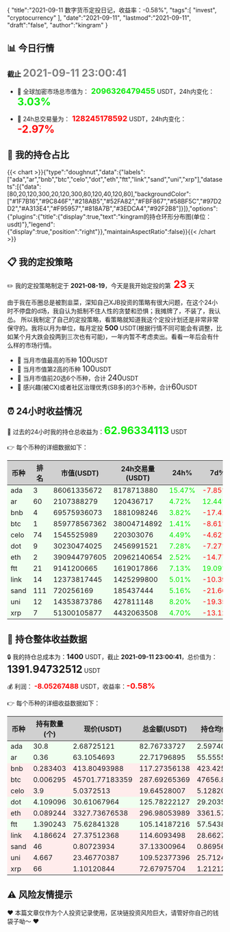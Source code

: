 {
  "title":"2021-09-11 数字货币定投日记，收益率：-0.58%",
  "tags":[
    "invest",
    "cryptocurrency"
  ],
  "date":"2021-09-11",
  "lastmod":"2021-09-11",
  "draft":"false",
  "author":"kingram"
}

##  📊 今日行情
### 截止 <font color=grey size=5 >**2021-09-11 23:00:41**</font>
- 🍖 全球加密市场总市值为：<font color=#00EC00 size=4 > **2096326479455**</font> USDT，24h内变化：<font color=#00EC00 size=5 > **3.03%**</font>

- 🍤 24h总交易量为：<font color=#FF0000 size=4 > **128245178592**</font> USDT，24h内变化：<font color=#FF0000 size=5 > **-2.97%**</font>

## 🎨 我的持仓占比
   {{< chart >}}{"type":"doughnut","data":{"labels":["ada","ar","bnb","btc","celo","dot","eth","ftt","link","sand","uni","xrp"],"datasets":[{"data":[80,20,120,300,20,120,300,80,120,40,120,80],"backgroundColor":["#1F7B16","#9C846F","#218AB5","#52FA82","#FBF867","#58BF5C","#97D2D2","#A313E4","#F95957","#818A7B","#3EDCA4","#92F2B8"]}]},"options":{"plugins":{"title":{"display":true,"text":"kingram的持仓环形分布图(单位：usdt)"},"legend":{"display":true,"position":"right"}},"maintainAspectRatio":false}}{{< /chart >}}

## 📋 我的定投策略
 ✏️ 我的定投策略制定于 **2021-08-19**，今天是我开始定投的第<font color=#FF0000 size=5 > **23**</font> 天

<div>由于我在币圈总是被割韭菜，深知自己XJB投资的策略有很大问题，在这个24小时不停盘的d场，我自认为抵制不住人性的贪婪和恐惧；我摊牌了，不装了，我认怂。
所以我制定了自己的定投策略，看策略就知道我这个定投计划还是非常非常保守的。我将以月为单位，每月定投 <font size=3 ><strong> 500 </strong></font> USDT(根据行情不同可能会有调整，比如某个月大跌会投两到三次也有可能)，一年内暂不考虑卖出。看看一年后会有什么样的市场行情。</div>

- 🥇 当月市值最高的币种 <font size=4 >100</font>USDT
- 🥈 当月市值第2高的币种 <font size=4 >100</font>USDT
- 🥉 当月市值前20选6个币种，合计 <font size=4 >240</font>USDT
- 🏅 感兴趣(被CX)或者社区治理优秀(SB多)的3个币种，合计<font size=4 >60</font>USDT

## ⏰ 24小时收益情况
📌 过去的24小时我的持仓总收益为：<font color=#00EC00 size=5 >**62.96334113**</font> USDT

👉 每个币种的详细数据如下：
<table>
    <thead><tr bgcolor="#d0d0d0" ><th>币种</th><th>排名</th><th>市值(USDT)</th><th>24h交易量(USDT)</th><th>24h%</th><th>7d%</th><th>24h收益</th></tr></thead>
    <tbody>
    <tr>
        <td bgcolor=#F0FFF0>ada</td>
        <td bgcolor=#F0FFF0>3</td>
        <td bgcolor=#F0FFF0>86061335672</td>
        <td bgcolor=#F0FFF0>8178713880</td>
        <td bgcolor=#F0FFF0><font color=#00EC00>15.47%</font></td>
        <td bgcolor=#F0FFF0><font color=#FF0000>-7.85%</font></td>
        <td bgcolor=#F0FFF0><font color=#00EC00 size=3 ><strong>11.08879092</strong></font></td>
    </tr>
    <tr>
        <td bgcolor=#F0FFF0>ar</td>
        <td bgcolor=#F0FFF0>60</td>
        <td bgcolor=#F0FFF0>2107388279</td>
        <td bgcolor=#F0FFF0>120436717</td>
        <td bgcolor=#F0FFF0><font color=#00EC00>4.72%</font></td>
        <td bgcolor=#F0FFF0><font color=#00EC00>12.44%</font></td>
        <td bgcolor=#F0FFF0><font color=#00EC00 size=3 ><strong>1.02334583</strong></font></td>
    </tr>
    <tr>
        <td bgcolor=#F0FFF0>bnb</td>
        <td bgcolor=#F0FFF0>4</td>
        <td bgcolor=#F0FFF0>69575936073</td>
        <td bgcolor=#F0FFF0>1881098246</td>
        <td bgcolor=#F0FFF0><font color=#00EC00>3.82%</font></td>
        <td bgcolor=#F0FFF0><font color=#FF0000>-17.41%</font></td>
        <td bgcolor=#F0FFF0><font color=#00EC00 size=3 ><strong>4.31662541</strong></font></td>
    </tr>
    <tr>
        <td bgcolor=#F0FFF0>btc</td>
        <td bgcolor=#F0FFF0>1</td>
        <td bgcolor=#F0FFF0>859778567362</td>
        <td bgcolor=#F0FFF0>38004714892</td>
        <td bgcolor=#F0FFF0><font color=#00EC00>1.41%</font></td>
        <td bgcolor=#F0FFF0><font color=#FF0000>-8.61%</font></td>
        <td bgcolor=#F0FFF0><font color=#00EC00 size=3 ><strong>3.99298819</strong></font></td>
    </tr>
    <tr>
        <td bgcolor=#F0FFF0>celo</td>
        <td bgcolor=#F0FFF0>74</td>
        <td bgcolor=#F0FFF0>1545525989</td>
        <td bgcolor=#F0FFF0>220303076</td>
        <td bgcolor=#F0FFF0><font color=#00EC00>4.49%</font></td>
        <td bgcolor=#F0FFF0><font color=#FF0000>-4.62%</font></td>
        <td bgcolor=#F0FFF0><font color=#00EC00 size=3 ><strong>0.8443358</strong></font></td>
    </tr>
    <tr>
        <td bgcolor=#F0FFF0>dot</td>
        <td bgcolor=#F0FFF0>9</td>
        <td bgcolor=#F0FFF0>30230474025</td>
        <td bgcolor=#F0FFF0>2456991521</td>
        <td bgcolor=#F0FFF0><font color=#00EC00>7.28%</font></td>
        <td bgcolor=#F0FFF0><font color=#FF0000>-7.27%</font></td>
        <td bgcolor=#F0FFF0><font color=#00EC00 size=3 ><strong>8.5326597</strong></font></td>
    </tr>
    <tr>
        <td bgcolor=#F0FFF0>eth</td>
        <td bgcolor=#F0FFF0>2</td>
        <td bgcolor=#F0FFF0>390944797605</td>
        <td bgcolor=#F0FFF0>20962140654</td>
        <td bgcolor=#F0FFF0><font color=#00EC00>2.52%</font></td>
        <td bgcolor=#F0FFF0><font color=#FF0000>-14.77%</font></td>
        <td bgcolor=#F0FFF0><font color=#00EC00 size=3 ><strong>7.30634603</strong></font></td>
    </tr>
    <tr>
        <td bgcolor=#F0FFF0>ftt</td>
        <td bgcolor=#F0FFF0>21</td>
        <td bgcolor=#F0FFF0>9141200665</td>
        <td bgcolor=#F0FFF0>1619017866</td>
        <td bgcolor=#F0FFF0><font color=#00EC00>7.13%</font></td>
        <td bgcolor=#F0FFF0><font color=#00EC00>19.09%</font></td>
        <td bgcolor=#F0FFF0><font color=#00EC00 size=3 ><strong>7.00104652</strong></font></td>
    </tr>
    <tr>
        <td bgcolor=#F0FFF0>link</td>
        <td bgcolor=#F0FFF0>14</td>
        <td bgcolor=#F0FFF0>12373817445</td>
        <td bgcolor=#F0FFF0>1425299800</td>
        <td bgcolor=#F0FFF0><font color=#00EC00>5.01%</font></td>
        <td bgcolor=#F0FFF0><font color=#FF0000>-10.39%</font></td>
        <td bgcolor=#F0FFF0><font color=#00EC00 size=3 ><strong>5.46749473</strong></font></td>
    </tr>
    <tr>
        <td bgcolor=#F0FFF0>sand</td>
        <td bgcolor=#F0FFF0>111</td>
        <td bgcolor=#F0FFF0>720256169</td>
        <td bgcolor=#F0FFF0>185437444</td>
        <td bgcolor=#F0FFF0><font color=#00EC00>5.16%</font></td>
        <td bgcolor=#F0FFF0><font color=#FF0000>-21.66%</font></td>
        <td bgcolor=#F0FFF0><font color=#00EC00 size=3 ><strong>1.82208399</strong></font></td>
    </tr>
    <tr>
        <td bgcolor=#F0FFF0>uni</td>
        <td bgcolor=#F0FFF0>12</td>
        <td bgcolor=#F0FFF0>14353873786</td>
        <td bgcolor=#F0FFF0>427811148</td>
        <td bgcolor=#F0FFF0><font color=#00EC00>8.20%</font></td>
        <td bgcolor=#F0FFF0><font color=#FF0000>-19.35%</font></td>
        <td bgcolor=#F0FFF0><font color=#00EC00 size=3 ><strong>8.30424868</strong></font></td>
    </tr>
    <tr>
        <td bgcolor=#F0FFF0>xrp</td>
        <td bgcolor=#F0FFF0>7</td>
        <td bgcolor=#F0FFF0>51300105877</td>
        <td bgcolor=#F0FFF0>4432063508</td>
        <td bgcolor=#F0FFF0><font color=#00EC00>4.70%</font></td>
        <td bgcolor=#F0FFF0><font color=#FF0000>-13.12%</font></td>
        <td bgcolor=#F0FFF0><font color=#00EC00 size=3 ><strong>3.26337533</strong></font></td>
    </tr>
    </tbody>
</table>

## 🎯 持仓整体收益数据

🔒 我的持仓总成本为：<font size=3 >**1400**</font> USDT，截止 **2021-09-11 23:00:41**，总价值为：<font  size=5 >**1391.94732512**</font> USDT

💰 利润： <font color=#FF0000 size=3 >**-8.05267488**</font> USDT，收益率：<font color=#FF0000 size=4 >**-0.58%**</font>

👉 每个币种的详细收益数据如下：

<table>
    <thead><tr bgcolor="#d0d0d0" ><th>币种</th><th>持有数量(个)</th><th>现价(USDT)</th><th>总金额(USDT)</th><th>持仓均价(USDT)</th><th>成本(USDT)</th><th>利润(USDT)</th><th>收益率</th></tr></thead>
    <tbody>
    <tr>
        <td bgcolor=#F0FFF0>ada</td>
        <td bgcolor=#F0FFF0>30.8</td>
        <td bgcolor=#F0FFF0>2.68725121</td>
        <td bgcolor=#F0FFF0>82.76733727</td>
        <td bgcolor=#F0FFF0>2.5974026</td>
        <td bgcolor=#F0FFF0>80</td>
        <td bgcolor=#F0FFF0>2.76733727</td>
        <td bgcolor=#F0FFF0><font color=#00EC00 size=3 ><strong>3.46%</strong></font></td>
    </tr>
    <tr>
        <td bgcolor=#F0FFF0>ar</td>
        <td bgcolor=#F0FFF0>0.36</td>
        <td bgcolor=#F0FFF0>63.1054693</td>
        <td bgcolor=#F0FFF0>22.71796895</td>
        <td bgcolor=#F0FFF0>55.55555556</td>
        <td bgcolor=#F0FFF0>20</td>
        <td bgcolor=#F0FFF0>2.71796895</td>
        <td bgcolor=#F0FFF0><font color=#00EC00 size=3 ><strong>13.59%</strong></font></td>
    </tr>
    <tr>
        <td bgcolor=#FFECEC>bnb</td>
        <td bgcolor=#FFECEC>0.283403</td>
        <td bgcolor=#FFECEC>413.80493988</td>
        <td bgcolor=#FFECEC>117.27356138</td>
        <td bgcolor=#FFECEC>423.42529896</td>
        <td bgcolor=#FFECEC>120</td>
        <td bgcolor=#FFECEC>-2.72643862</td>
        <td bgcolor=#FFECEC><font color=#FF0000 size=3 ><strong>-2.27%</strong></font></td>
    </tr>
    <tr>
        <td bgcolor=#FFECEC>btc</td>
        <td bgcolor=#FFECEC>0.006295</td>
        <td bgcolor=#FFECEC>45701.77183359</td>
        <td bgcolor=#FFECEC>287.69265369</td>
        <td bgcolor=#FFECEC>47656.87053217</td>
        <td bgcolor=#FFECEC>300</td>
        <td bgcolor=#FFECEC>-12.30734631</td>
        <td bgcolor=#FFECEC><font color=#FF0000 size=3 ><strong>-4.10%</strong></font></td>
    </tr>
    <tr>
        <td bgcolor=#FFECEC>celo</td>
        <td bgcolor=#FFECEC>3.9</td>
        <td bgcolor=#FFECEC>5.0372513</td>
        <td bgcolor=#FFECEC>19.64528007</td>
        <td bgcolor=#FFECEC>5.12820513</td>
        <td bgcolor=#FFECEC>20</td>
        <td bgcolor=#FFECEC>-0.35471993</td>
        <td bgcolor=#FFECEC><font color=#FF0000 size=3 ><strong>-1.77%</strong></font></td>
    </tr>
    <tr>
        <td bgcolor=#F0FFF0>dot</td>
        <td bgcolor=#F0FFF0>4.109096</td>
        <td bgcolor=#F0FFF0>30.61067964</td>
        <td bgcolor=#F0FFF0>125.78222127</td>
        <td bgcolor=#F0FFF0>29.20350364</td>
        <td bgcolor=#F0FFF0>120</td>
        <td bgcolor=#F0FFF0>5.78222127</td>
        <td bgcolor=#F0FFF0><font color=#00EC00 size=3 ><strong>4.82%</strong></font></td>
    </tr>
    <tr>
        <td bgcolor=#FFECEC>eth</td>
        <td bgcolor=#FFECEC>0.089244</td>
        <td bgcolor=#FFECEC>3327.73676538</td>
        <td bgcolor=#FFECEC>296.98053989</td>
        <td bgcolor=#FFECEC>3361.57052575</td>
        <td bgcolor=#FFECEC>300</td>
        <td bgcolor=#FFECEC>-3.01946011</td>
        <td bgcolor=#FFECEC><font color=#FF0000 size=3 ><strong>-1.01%</strong></font></td>
    </tr>
    <tr>
        <td bgcolor=#F0FFF0>ftt</td>
        <td bgcolor=#F0FFF0>1.390243</td>
        <td bgcolor=#F0FFF0>75.62841328</td>
        <td bgcolor=#F0FFF0>105.14187216</td>
        <td bgcolor=#F0FFF0>57.543897</td>
        <td bgcolor=#F0FFF0>80</td>
        <td bgcolor=#F0FFF0>25.14187216</td>
        <td bgcolor=#F0FFF0><font color=#00EC00 size=3 ><strong>31.43%</strong></font></td>
    </tr>
    <tr>
        <td bgcolor=#FFECEC>link</td>
        <td bgcolor=#FFECEC>4.186624</td>
        <td bgcolor=#FFECEC>27.37512368</td>
        <td bgcolor=#FFECEC>114.6093498</td>
        <td bgcolor=#FFECEC>28.66271249</td>
        <td bgcolor=#FFECEC>120</td>
        <td bgcolor=#FFECEC>-5.3906502</td>
        <td bgcolor=#FFECEC><font color=#FF0000 size=3 ><strong>-4.49%</strong></font></td>
    </tr>
    <tr>
        <td bgcolor=#FFECEC>sand</td>
        <td bgcolor=#FFECEC>46</td>
        <td bgcolor=#FFECEC>0.80723934</td>
        <td bgcolor=#FFECEC>37.13300964</td>
        <td bgcolor=#FFECEC>0.86956522</td>
        <td bgcolor=#FFECEC>40</td>
        <td bgcolor=#FFECEC>-2.86699036</td>
        <td bgcolor=#FFECEC><font color=#FF0000 size=3 ><strong>-7.17%</strong></font></td>
    </tr>
    <tr>
        <td bgcolor=#FFECEC>uni</td>
        <td bgcolor=#FFECEC>4.667</td>
        <td bgcolor=#FFECEC>23.46770387</td>
        <td bgcolor=#FFECEC>109.52377396</td>
        <td bgcolor=#FFECEC>25.71244911</td>
        <td bgcolor=#FFECEC>120</td>
        <td bgcolor=#FFECEC>-10.47622604</td>
        <td bgcolor=#FFECEC><font color=#FF0000 size=3 ><strong>-8.73%</strong></font></td>
    </tr>
    <tr>
        <td bgcolor=#FFECEC>xrp</td>
        <td bgcolor=#FFECEC>66</td>
        <td bgcolor=#FFECEC>1.10120844</td>
        <td bgcolor=#FFECEC>72.67975704</td>
        <td bgcolor=#FFECEC>1.21212121</td>
        <td bgcolor=#FFECEC>80</td>
        <td bgcolor=#FFECEC>-7.32024296</td>
        <td bgcolor=#FFECEC><font color=#FF0000 size=3 ><strong>-9.15%</strong></font></td>
    </tr>
    </tbody>
</table>

## ⚠️ 风险友情提示
❤️ 本篇文章仅作为个人投资记录使用，区块链投资风险巨大，请管好你自己的钱袋子呦～ ❤️
